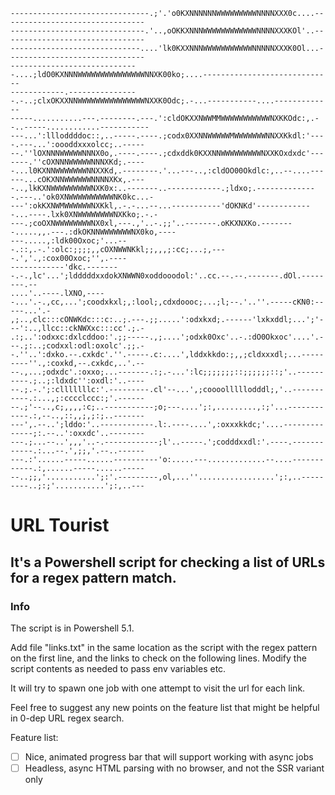 ```
-------------------------------.;'.'o0KXNNNNNNWWWWWWWWWNNNNXXX0c....--------------------------------
------------------------------.'..,oOKKXNNNWWWWWWWWWWWWNNNNXXXKOl'..--------------------------------
-----------------------------....'lk0KXXNNNWWWWWWWWWWWNNNNNXXXK0Ol...-------------------------------
-----------------------------....;ldO0KXNNNWWWWWWWWWWWWWWWNNXK00ko;....-----------------------------
------------.----------------.-..;clxOKXXNNWWWWWWWWWWWWWWWNXXK0Odc;.-...-----------....-------------
-----...........---.--------.---.':cldOKXXNWWMMWWWWWWWWWWWNXKKOdc:,.--..-----............-----------
---...':llloddddoc::,..-----.----.;codx0XXNNWWWWWMWWWWWWWNNXXKkdl:'----.---...':oooddxxxolcc;..-----
--.''lOXNNNWWWWWNNNX0o,.----.----.;cdxddk0KXXNNWWWWWWWWWNXXKOxdxdc'-------.''cOXNNNWWWWWNNNXKd;.----
-...l0KXNNWWWWWWWNNXXKd,.--------.'...---..,:cldOO00Okdlc:,..--....------...cOKXNNWWWWWWNNNNXKx,.---
-..,lkKXNWWWWWWWWWNXK0x:..-------..------------.;ldxo;.--------------.---..'ok0XNWWWWWWWWWWNK0kc...-
---':okKXNWMWWWWWWNXKkl,.-.-...--...-----------'dOKNKd'-------------...----.lxk0XNWWWWWWWWNXKko;.-.-
---.;coOXNWWWWWWWWNX0xl,---.,'..-.;;'..-------.oKKXNXKo.--------.....,,.---.:dkOKNNWWWWWWWNX0ko,----
---.....,:ldk00Oxoc;'...---.::,.-.':olc:;;;;,,cOXNWWNKkl;;,,,;:cc;...;,----.','.,:cox00Oxoc;'',.----
------------'dkc.--------.-.,lc'...';ldddddxxdokXNWWN0xoddooodol:'..cc.--.--.-------.dOl.--------.--
....'..----.lXNO,-----...'.-.,cc,...';coodxkxl;,:lool;,cdxdoooc;...;l;--.'..''.-----cKN0:-----...'.-
,;..,clc:::cONWKdc:::c:..;.---.;;.....':odxkxd;.------'lxkxddl;...';'---':..,llcc::ckNWXxc:::cc'.;.-
.:;..':odxxc:dxlcddoo:'.;;-----.,;....';odxk0Oxc'..-.:dO0Okxoc'....'.---.;:..;codxxl:odl:oxolc'.;;.-
-.''..':dxko.--.cxkdc'.''.-----.c:....',lddxkkdo:;,,;cldxxxdl;...---------''.,:coxkd,--.cxkdc,..'.--
--.,...;odxdc'.:oxxo;...-------.:;.-...':lc;;;;;;;::;;;;;;::;'..----------.;..;:ldxdc'':oxdl:'..----
--.;.-.';:clllllllc:'.---------.cl'--...',;coooolllllodddl;,'..-----------.:...,;:cccclccc:;'.------
--.;'--..,c;,,,,:c;..-----------;o;---....';:,.........,:;'...------------.:,--..,::,,;,;:;..-------
---',.--..';lddo:'..------------.l:.----....',:oxxxkkdc;'....--------------;:.--..':oxxdc'..--------
---.;...--..',,,'..-.------------;l'..-----.';codddxxdl:'.----.------------.:...--.',;;,'.--..------
---.:'......-----......----------'o:.....---.............--....------------.:,......-----......-----
--..;;,'...........';:'.---------,ol,...''.................';:,..---------..;:;'...........';:,..---
```
# URL Tourist

## It's a Powershell script for checking a list of URLs for a regex pattern match.

### Info 

The script is in Powershell 5.1. 

Add file "links.txt" in the same location as the script with the regex pattern on the first line,
and the links to check on the following lines. Modify the script contents as needed to pass env variables etc.

It will try to spawn one job with one attempt to visit the url for each link.

Feel free to suggest any new points on the feature list that might be helpful in 0-dep URL regex search.

Feature list:
- [ ] Nice, animated progress bar that will support working with async jobs
- [ ] Headless, async HTML parsing with no browser, and not the SSR variant only
